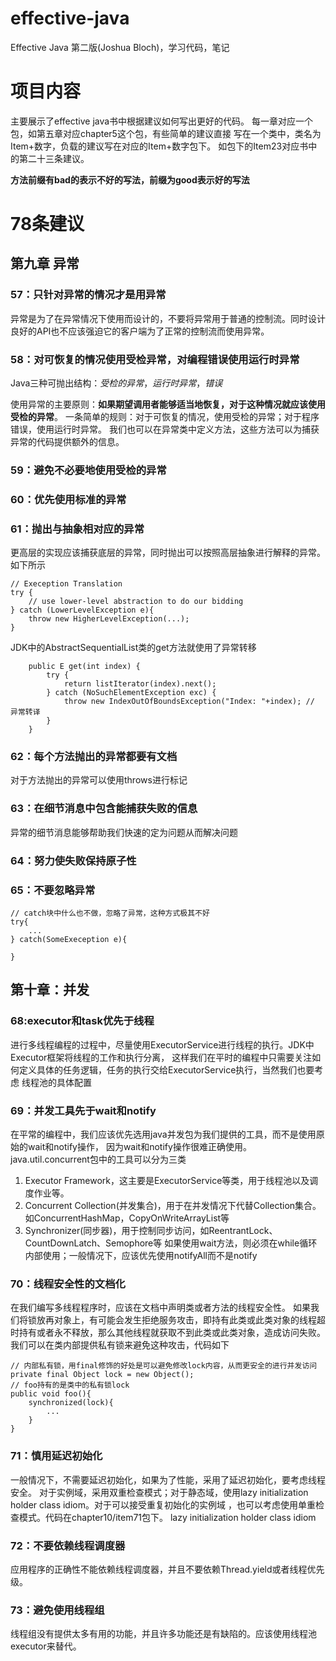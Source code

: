 # effective-java
Effective Java 第二版(Joshua Bloch)，学习代码，笔记

# 项目内容
主要展示了effective java书中根据建议如何写出更好的代码。
每一章对应一个包，如第五章对应chapter5这个包，有些简单的建议直接
写在一个类中，类名为Item+数字，负载的建议写在对应的Item+数字包下。
如包下的Item23对应书中的第二十三条建议。

**方法前缀有bad的表示不好的写法，前缀为good表示好的写法**


# 78条建议
## 第九章 异常
### 57：只针对异常的情况才是用异常
异常是为了在异常情况下使用而设计的，不要将异常用于普通的控制流。同时设计良好的API也不应该强迫它的客户端为了正常的控制流而使用异常。
### 58：对可恢复的情况使用受检异常，对编程错误使用运行时异常
Java三种可抛出结构：*受检的异常*，*运行时异常*，*错误*

使用异常的主要原则：**如果期望调用者能够适当地恢复，对于这种情况就应该使用受检的异常**。
一条简单的规则：对于可恢复的情况，使用受检的异常；对于程序错误，使用运行时异常。
我们也可以在异常类中定义方法，这些方法可以为捕获异常的代码提供额外的信息。
### 59：避免不必要地使用受检的异常
### 60：优先使用标准的异常
### 61：抛出与抽象相对应的异常
更高层的实现应该捕获底层的异常，同时抛出可以按照高层抽象进行解释的异常。如下所示
```
// Exeception Translation
try {
    // use lower-level abstraction to do our bidding
} catch (LowerLevelException e){
    throw new HigherLevelException(...);
}
```
JDK中的AbstractSequentialList类的get方法就使用了异常转移
```
    public E get(int index) {
        try {
            return listIterator(index).next();
        } catch (NoSuchElementException exc) {
            throw new IndexOutOfBoundsException("Index: "+index); // 异常转译
        }
    }
```
### 62：每个方法抛出的异常都要有文档
对于方法抛出的异常可以使用throws进行标记
### 63：在细节消息中包含能捕获失败的信息
异常的细节消息能够帮助我们快速的定为问题从而解决问题
### 64：努力使失败保持原子性
### 65：不要忽略异常
```
// catch块中什么也不做，忽略了异常，这种方式极其不好
try{
    ...
} catch(SomeExeception e){

}
```

## 第十章：并发
### 68:executor和task优先于线程
进行多线程编程的过程中，尽量使用ExecutorService进行线程的执行。JDK中Executor框架将线程的工作和执行分离，
这样我们在平时的编程中只需要关注如何定义具体的任务逻辑，任务的执行交给ExecutorService执行，当然我们也要考虑
线程池的具体配置
### 69：并发工具先于wait和notify
在平常的编程中，我们应该优先选用java并发包为我们提供的工具，而不是使用原始的wait和notify操作，
因为wait和notify操作很难正确使用。
java.util.concurrent包中的工具可以分为三类
1. Executor Framework，这主要是ExecutorService等类，用于线程池以及调度作业等。
2. Concurrent Collection(并发集合)，用于在并发情况下代替Collection集合。如ConcurrentHashMap，CopyOnWriteArrayList等
3. Synchronizer(同步器)，用于控制同步访问，如ReentrantLock、CountDownLatch、Semophore等
如果使用wait方法，则必须在while循环内部使用；一般情况下，应该优先使用notifyAll而不是notify
### 70：线程安全性的文档化
在我们编写多线程程序时，应该在文档中声明类或者方法的线程安全性。
如果我们将锁放再对象上，有可能会发生拒绝服务攻击，即持有此类或此类对象的线程超时持有或者永不释放，那么其他线程就获取不到此类或此类对象，造成访问失败。我们可以在类内部提供私有锁来避免这种攻击，代码如下
```
// 内部私有锁，用final修饰的好处是可以避免修改lock内容，从而更安全的进行并发访问
private final Object lock = new Object();
// foo持有的是类中的私有锁lock
public void foo(){
    synchronized(lock){
        ...
    }
}
```
### 71：慎用延迟初始化
一般情况下，不需要延迟初始化，如果为了性能，采用了延迟初始化，要考虑线程安全。
对于实例域，采用双重检查模式；对于静态域，使用lazy initialization holder class idiom。对于可以接受重复初始化的实例域
，也可以考虑使用单重检查模式。代码在chapter10/item71包下。
lazy initialization holder class idiom

### 72：不要依赖线程调度器
应用程序的正确性不能依赖线程调度器，并且不要依赖Thread.yield或者线程优先级。

### 73：避免使用线程组
线程组没有提供太多有用的功能，并且许多功能还是有缺陷的。应该使用线程池executor来替代。



